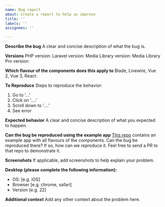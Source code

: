 ```yaml
---
name: Bug report
about: Create a report to help us improve
title: ''
labels: ''
assignees: ''

---
```


**Describe the bug**
A clear and concise description of what the bug is.

**Versions**
PHP version:
Laravel version:
Media Library version:
Media Library Pro version:


**Which flavour of the components does this apply to**
Blade, Livewire, Vue 2, Vue 3, React:

**To Reproduce**
Steps to reproduce the behavior:
1. Go to '...'
2. Click on '....'
3. Scroll down to '....'
4. See error

**Expected behavior**
A clear and concise description of what you expected to happen.

**Can the bug be reproduced using the example app**
[This repo](https://github.com/spatie/laravel-medialibrary-pro-app) contains an example app with all flavours of the components. Can the bug be reproduced there? If so, how can we reproduce it. Feel free to send a PR to that repo to demonstrate it.

**Screenshots**
If applicable, add screenshots to help explain your problem.

**Desktop (please complete the following information):**
 - OS: [e.g. iOS]
 - Browser [e.g. chrome, safari]
 - Version [e.g. 22]
 
 **Additional context**
Add any other context about the problem here.
